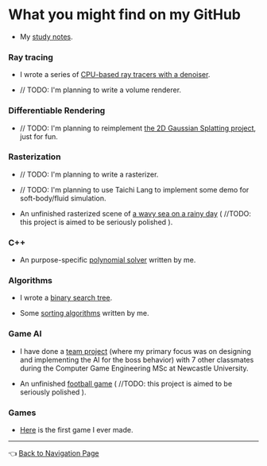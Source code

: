 # What you might find on my GitHub

- My [study notes](https://github.com/IQ404/study-notes/blob/main/README.md).

### Ray tracing

- I wrote a series of [CPU-based ray tracers with a denoiser](https://github.com/IQ404/cpu-based-ray-tracer).

- // TODO: I'm planning to write a volume renderer.

### Differentiable Rendering

- // TODO: I'm planning to reimplement [the 2D Gaussian Splatting project](https://github.com/OutofAi/2D-Gaussian-Splatting), just for fun.

### Rasterization

- // TODO: I'm planning to write a rasterizer.

- // TODO: I'm planning to use Taichi Lang to implement some demo for soft-body/fluid simulation.

- An unfinished rasterized scene of [a wavy sea on a rainy day](https://github.com/IQ404/FinalProject-CSC8502) ( //TODO: this project is aimed to be seriously polished ).

### C++

- An purpose-specific [polynomial solver](https://github.com/IQ404/Coursework-CSC8501) written by me.

### Algorithms

- I wrote a [binary search tree](https://github.com/IQ404/BinarySearchTree-CSC8501).

- Some [sorting algorithms](https://github.com/IQ404/TheFastestSorter-CSC8501) written by me.

### Game AI

- I have done a [team project](https://github.com/blacktack2/MastersGroupProject2023) (where my primary focus was on designing and implementing the AI for the boss behavior) with 7 other classmates during the Computer Game Engineering MSc at Newcastle University.

- An unfinished [football game](https://github.com/IQ404/FinalProject-CSC8503) ( //TODO: this project is aimed to be seriously polished ).

### Games

- [Here](https://github.com/IQ404/MyFirstGame) is the first game I ever made.

---

👈 [Back to Navigation Page](https://github.com/IQ404/welcome/blob/main/README.md)
